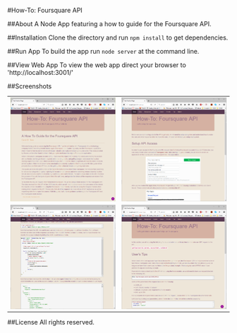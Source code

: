 #How-To: Foursquare API

##About
A Node App featuring a how to guide for the Foursquare API.

##Installation
Clone the directory and run `npm install` to get dependencies.

##Run App
To build the app run `node server` at the command line.

##View Web App
To view the web app direct your browser to 'http://localhost:3001/'


##Screenshots
<table>
    <tr>
        <td>
            <img alt="home-page" src="screenshots/home.png">
        </td>
        <td>
            <img alt="setup-page" src="screenshots/setup.png">
        </td>
    </tr>
    <tr>
        <td>
            <img alt="search-page" src="screenshots/search.png">
        </td>
        <td>
            <img alt="tips" src="screenshots/tips.png">
        </td>
    </tr>
</table>


##License
All rights reserved.




     
     
